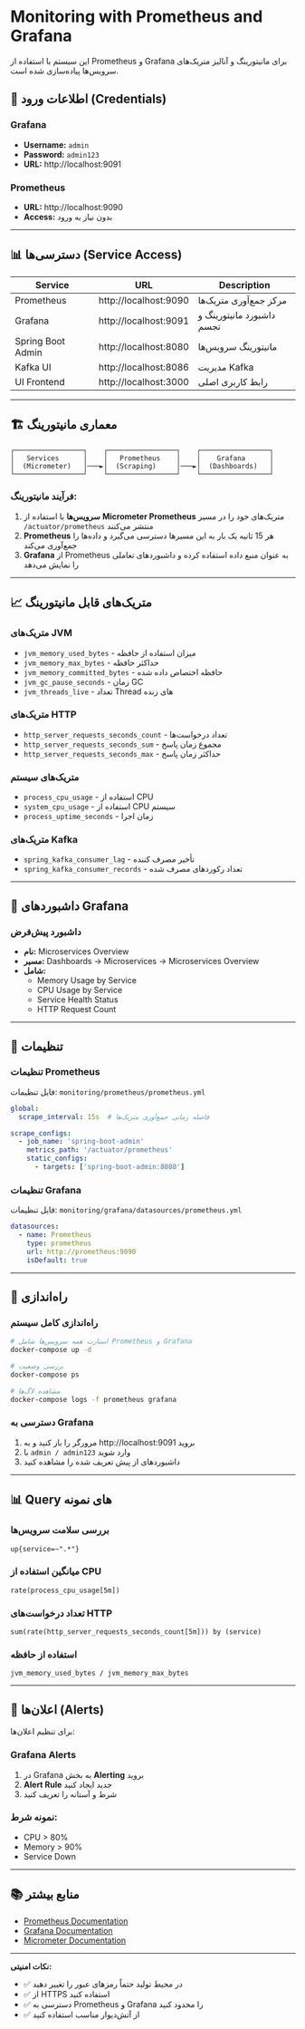 # Monitoring with Prometheus and Grafana

این سیستم با استفاده از Prometheus و Grafana برای مانیتورینگ و آنالیز متریک‌های سرویس‌ها پیاده‌سازی شده است.

## 🔑 اطلاعات ورود (Credentials)

### Grafana

- **Username:** `admin`
- **Password:** `admin123`
- **URL:** http://localhost:9091

### Prometheus

- **URL:** http://localhost:9090
- **Access:** بدون نیاز به ورود

---

## 📊 دسترسی‌ها (Service Access)

| Service           | URL                   | Description               |
|-------------------|-----------------------|---------------------------|
| Prometheus        | http://localhost:9090 | مرکز جمع‌آوری متریک‌ها    |
| Grafana           | http://localhost:9091 | داشبورد مانیتورینگ و تجسم |
| Spring Boot Admin | http://localhost:8080 | مانیتورینگ سرویس‌ها       |
| Kafka UI          | http://localhost:8086 | مدیریت Kafka              |
| UI Frontend       | http://localhost:3000 | رابط کاربری اصلی          |

---

## 🏗️ معماری مانیتورینگ

```
┌─────────────────┐    ┌─────────────────┐    ┌─────────────────┐
│   Services      │    │   Prometheus    │    │    Grafana      │
│  (Micrometer)   │───►│  (Scraping)     │───►│  (Dashboards)   │
└─────────────────┘    └─────────────────┘    └─────────────────┘
```

### فرآیند مانیتورینگ:

1. **سرویس‌ها** با استفاده از **Micrometer Prometheus** متریک‌های خود را در مسیر `/actuator/prometheus` منتشر می‌کنند
2. **Prometheus** هر 15 ثانیه یک بار به این مسیرها دسترسی می‌گیرد و داده‌ها را جمع‌آوری می‌کند
3. **Grafana** از Prometheus به عنوان منبع داده استفاده کرده و داشبوردهای تعاملی را نمایش می‌دهد

---

## 📈 متریک‌های قابل مانیتورینگ

### متریک‌های JVM

- `jvm_memory_used_bytes` - میزان استفاده از حافظه
- `jvm_memory_max_bytes` - حداکثر حافظه
- `jvm_memory_committed_bytes` - حافظه اختصاص داده شده
- `jvm_gc_pause_seconds` - زمان GC
- `jvm_threads_live` - تعداد Thread های زنده

### متریک‌های HTTP

- `http_server_requests_seconds_count` - تعداد درخواست‌ها
- `http_server_requests_seconds_sum` - مجموع زمان پاسخ
- `http_server_requests_seconds_max` - حداکثر زمان پاسخ

### متریک‌های سیستم

- `process_cpu_usage` - استفاده از CPU
- `system_cpu_usage` - استفاده از CPU سیستم
- `process_uptime_seconds` - زمان اجرا

### متریک‌های Kafka

- `spring_kafka_consumer_lag` - تأخیر مصرف کننده
- `spring_kafka_consumer_records` - تعداد رکوردهای مصرف شده

---

## 🎨 داشبوردهای Grafana

### داشبورد پیش‌فرض

- **نام:** Microservices Overview
- **مسیر:** Dashboards → Microservices → Microservices Overview
- **شامل:**
    - Memory Usage by Service
    - CPU Usage by Service
    - Service Health Status
    - HTTP Request Count

---

## 🔧 تنظیمات

### تنظیمات Prometheus

فایل تنظیمات: `monitoring/prometheus/prometheus.yml`

```yaml
global:
  scrape_interval: 15s  # فاصله زمانی جمع‌آوری متریک‌ها

scrape_configs:
  - job_name: 'spring-boot-admin'
    metrics_path: '/actuator/prometheus'
    static_configs:
      - targets: ['spring-boot-admin:8080']
```

### تنظیمات Grafana

فایل تنظیمات: `monitoring/grafana/datasources/prometheus.yml`

```yaml
datasources:
  - name: Prometheus
    type: prometheus
    url: http://prometheus:9090
    isDefault: true
```

---

## 🚀 راه‌اندازی

### راه‌اندازی کامل سیستم

```bash
# استارت همه سرویس‌ها شامل Prometheus و Grafana
docker-compose up -d

# بررسی وضعیت
docker-compose ps

# مشاهده لاگ‌ها
docker-compose logs -f prometheus grafana
```

### دسترسی به Grafana

1. مرورگر را باز کنید و به http://localhost:9091 بروید
2. با `admin / admin123` وارد شوید
3. داشبوردهای از پیش تعریف شده را مشاهده کنید

---

## 📊 Query های نمونه

### بررسی سلامت سرویس‌ها

```promql
up{service=~".*"}
```

### میانگین استفاده از CPU

```promql
rate(process_cpu_usage[5m])
```

### تعداد درخواست‌های HTTP

```promql
sum(rate(http_server_requests_seconds_count[5m])) by (service)
```

### استفاده از حافظه

```promql
jvm_memory_used_bytes / jvm_memory_max_bytes
```

---

## 🔔 اعلان‌ها (Alerts)

برای تنظیم اعلان‌ها:

### Grafana Alerts

1. در Grafana به بخش **Alerting** بروید
2. **Alert Rule** جدید ایجاد کنید
3. شرط و آستانه را تعریف کنید

### نمونه شرط:

- CPU > 80%
- Memory > 90%
- Service Down

---

## 📚 منابع بیشتر

- [Prometheus Documentation](https://prometheus.io/docs/)
- [Grafana Documentation](https://grafana.com/docs/)
- [Micrometer Documentation](https://micrometer.io/docs)

---

**نکات امنیتی:**

- ✅ در محیط تولید حتماً رمزهای عبور را تغییر دهید
- ✅ از HTTPS استفاده کنید
- ✅ دسترسی به Prometheus و Grafana را محدود کنید
- ✅ از آتش‌دیوار مناسب استفاده کنید


